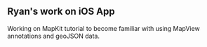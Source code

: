 ## Ryan's work on iOS App
Working on MapKit tutorial to become familiar with using MapView annotations and geoJSON data.
